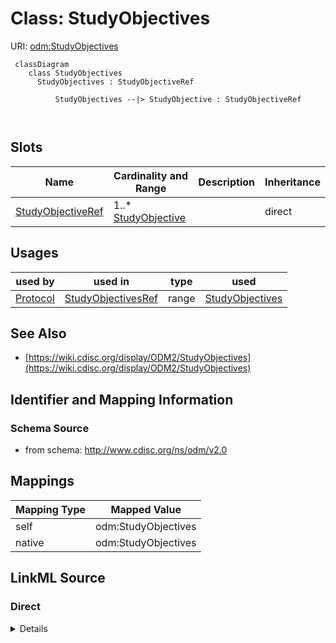 # Class: StudyObjectives



URI: [odm:StudyObjectives](http://www.cdisc.org/ns/odm/v2.0/StudyObjectives)



```mermaid
 classDiagram
    class StudyObjectives
      StudyObjectives : StudyObjectiveRef
        
          StudyObjectives --|> StudyObjective : StudyObjectiveRef
        
      
```




<!-- no inheritance hierarchy -->


## Slots

| Name | Cardinality and Range | Description | Inheritance |
| ---  | --- | --- | --- |
| [StudyObjectiveRef](StudyObjectiveRef.md) | 1..* <br/> [StudyObjective](StudyObjective.md) |  | direct |





## Usages

| used by | used in | type | used |
| ---  | --- | --- | --- |
| [Protocol](Protocol.md) | [StudyObjectivesRef](StudyObjectivesRef.md) | range | [StudyObjectives](StudyObjectives.md) |






## See Also

* [https://wiki.cdisc.org/display/ODM2/StudyObjectives](https://wiki.cdisc.org/display/ODM2/StudyObjectives)

## Identifier and Mapping Information







### Schema Source


* from schema: http://www.cdisc.org/ns/odm/v2.0





## Mappings

| Mapping Type | Mapped Value |
| ---  | ---  |
| self | odm:StudyObjectives |
| native | odm:StudyObjectives |





## LinkML Source

<!-- TODO: investigate https://stackoverflow.com/questions/37606292/how-to-create-tabbed-code-blocks-in-mkdocs-or-sphinx -->

### Direct

<details>
```yaml
name: StudyObjectives
from_schema: http://www.cdisc.org/ns/odm/v2.0
see_also:
- https://wiki.cdisc.org/display/ODM2/StudyObjectives
slots:
- StudyObjectiveRef
slot_usage:
  StudyObjectiveRef:
    name: StudyObjectiveRef
    multivalued: true
    domain_of:
    - StudyObjectives
    range: StudyObjective
    required: true
    inlined: true
    inlined_as_list: true
    minimum_cardinality: 1
class_uri: odm:StudyObjectives

```
</details>

### Induced

<details>
```yaml
name: StudyObjectives
from_schema: http://www.cdisc.org/ns/odm/v2.0
see_also:
- https://wiki.cdisc.org/display/ODM2/StudyObjectives
slot_usage:
  StudyObjectiveRef:
    name: StudyObjectiveRef
    multivalued: true
    domain_of:
    - StudyObjectives
    range: StudyObjective
    required: true
    inlined: true
    inlined_as_list: true
    minimum_cardinality: 1
attributes:
  StudyObjectiveRef:
    name: StudyObjectiveRef
    from_schema: http://www.cdisc.org/ns/odm/v2.0
    rank: 1000
    multivalued: true
    alias: StudyObjectiveRef
    owner: StudyObjectives
    domain_of:
    - StudyObjectives
    range: StudyObjective
    required: true
    inlined: true
    inlined_as_list: true
    minimum_cardinality: 1
class_uri: odm:StudyObjectives

```
</details>
